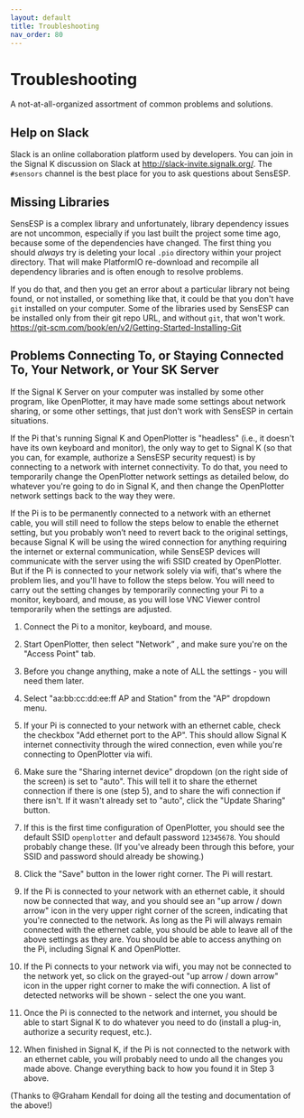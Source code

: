 ```yaml
---
layout: default
title: Troubleshooting
nav_order: 80
---
```


# Troubleshooting

A not-at-all-organized assortment of common problems and solutions.

## Help on Slack

Slack is an online collaboration platform used by developers. You can join in the Signal K discussion on Slack at
http://slack-invite.signalk.org/. The `#sensors` channel is the best place for you to ask questions about SensESP.

## Missing Libraries

SensESP is a complex library and unfortunately, library dependency issues are not uncommon, especially if you last built the project some time ago, because some of the dependencies have changed. The first thing you should _always_ try is deleting your local `.pio` directory within your project directory. That will make PlatformIO re-download and recompile all dependency libraries and is often enough to resolve problems.

If you do that, and then you get an error about a particular library not being found, or not installed, or something like that, it could be that you don't have `git` installed on your computer. Some of the libraries used by SensESP can be installed only from their git repo URL, and without `git`, that won't work.
https://git-scm.com/book/en/v2/Getting-Started-Installing-Git

## Problems Connecting To, or Staying Connected To, Your Network, or Your SK Server

If the Signal K Server on your computer was installed by some other program, like OpenPlotter, it may have made some settings about network sharing, or some other settings, that just don't work with SensESP in certain situations.

If the Pi that's running Signal K and OpenPlotter is "headless" (i.e., it doesn't have its own keyboard and monitor), the only way to get to Signal K (so that you can, for example, authorize a SensESP security request) is by connecting to a network with internet connectivity. To do that, you need to temporarily change the OpenPlotter network settings as detailed below, do whatever you're going to do in Signal K, and then change the OpenPlotter network settings back to the way they were.

If the Pi is to be permanently connected to a network with an ethernet cable, you will still need to follow the steps below to enable the ethernet setting, but you probably won’t need to revert back to the original settings, because Signal K will be using the wired connection for anything requiring the internet or external communication, while SensESP devices will communicate with the server using the wifi SSID created by OpenPlotter. But if the Pi is connected to your network solely via wifi, that's where the problem lies, and you'll have to follow the steps below. You will need to carry out the setting changes by temporarily connecting your Pi to a monitor, keyboard, and mouse, as you will lose VNC Viewer control temporarily when the settings are adjusted.

1. Connect the Pi to a monitor, keyboard, and mouse.

2. Start OpenPlotter, then select "Network” , and make sure you're on the "Access Point" tab.

3. Before you change anything, make a note of ALL the settings - you will need them later.

4. Select "aa:bb:cc:dd:ee:ff AP and Station" from the "AP" dropdown menu.

5. If your Pi is connected to your network with an ethernet cable, check the checkbox "Add ethernet port to the AP". This should allow Signal K internet connectivity through the wired connection, even while you're connecting to OpenPlotter via wifi.

6. Make sure the "Sharing internet device" dropdown (on the right side of the screen) is set to "auto". This will tell it to share the ethernet connection if there is one (step 5), and to share the wifi connection if there isn't. If it wasn't already set to "auto", click the "Update Sharing" button.

7. If this is the first time configuration of OpenPlotter, you should see the default SSID `openplotter` and default password `12345678`. You should probably change these. (If you've already been through this before, your SSID and password should already be showing.)

8. Click the "Save" button in the lower right corner. The Pi will restart.

9. If the Pi is connected to your network with an ethernet cable, it should now be connected that way, and you should see an "up arrow / down arrow" icon in the very upper right corner of the screen, indicating that you're connected to the network. As long as the Pi will always remain connected with the ethernet cable, you should be able to leave all of the above settings as they are. You should be able to access anything on the Pi, including Signal K and OpenPlotter.

10. If the Pi connects to your network via wifi, you may not be connected to the network yet, so click on the grayed-out "up arrow / down arrow" icon in the upper right corner to make the wifi connection. A list of detected networks will be shown - select the one you want.

11. Once the Pi is connected to the network and internet, you should be able to start Signal K to do whatever you need to do (install a plug-in, authorize a security request, etc.).

12. When finished in Signal K, if the Pi is not connected to the network with an ethernet cable, you will probably need to undo all the changes you made above. Change everything back to how you found it in Step 3 above.

(Thanks to @Graham Kendall for doing all the testing and documentation of the above!)

